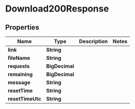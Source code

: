 

# Download200Response



## Properties

| Name | Type | Description | Notes |
|------------ | ------------- | ------------- | -------------|
|**link** | **String** |  |  |
|**fileName** | **String** |  |  |
|**requests** | **BigDecimal** |  |  |
|**remaining** | **BigDecimal** |  |  |
|**message** | **String** |  |  |
|**resetTime** | **String** |  |  |
|**resetTimeUtc** | **String** |  |  |



